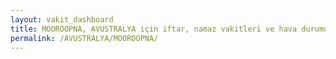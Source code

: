 ```yaml
---
layout: vakit_dashboard
title: MOOROOPNA, AVUSTRALYA için iftar, namaz vakitleri ve hava durumu - ilçe/eyalet seç
permalink: /AVUSTRALYA/MOOROOPNA/
---
```


<script type="text/javascript">
  var GLOBAL_COUNTRY = 'AVUSTRALYA';
  var GLOBAL_CITY = 'MOOROOPNA';
  var GLOBAL_STATE = '';
  var lat = 72;
  var lon = 21;
</script>
